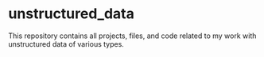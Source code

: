# unstructured_data
This repository contains all projects, files, and code related to my work with unstructured data of various types.
